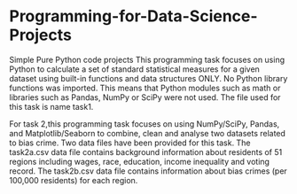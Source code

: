 # Programming-for-Data-Science-Projects
Simple Pure Python code projects
This programming task focuses on using Python to calculate a set of standard statistical measures for a given dataset using built-in functions and data structures ONLY.
No Python library functions was imported. This means that Python modules such as math or libraries such as Pandas, NumPy or SciPy were not used. The file used for this task is name task1.

For task 2,this programming task focuses on using NumPy/SciPy, Pandas, and Matplotlib/Seaborn to combine, clean and analyse two datasets related to bias crime.
Two data files have been provided for this task.
The task2a.csv data file contains background information about residents of 51 regions including wages, race, education, income inequality and voting record.
The task2b.csv data file contains information about bias crimes (per 100,000 residents) for each region.
